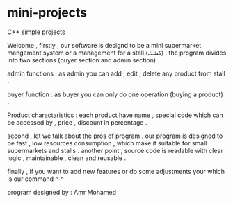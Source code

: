 # mini-projects
C++ simple projects

Welcome , firstly , our software is designd to be a mini supermarket mangement system or a management for a stall (كشك) .
the program divides into two sections (buyer section and admin section) .

admin functions :
as admin you can add , edit , delete any product from stall .

buyer function :
as buyer you can only do one operation (buying a product) .

Product charactaristics :
each product have name , special code which can be accessed by , price , discount in percentage .

second , let we talk about the pros of program .
our program is designed to be fast , low resources consumption , which make it suitable for small supermarkets and stalls .
another point , source code is readable with clear logic , maintainable , clean and reusable .

finally , if you want to add new features or do some adjustments your which is our command ^-^

program designed by : Amr Mohamed
